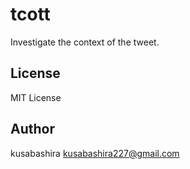 tcott
=====

Investigate the context of the tweet.

License
-------

MIT License

Author
------

kusabashira <kusabashira227@gmail.com>
